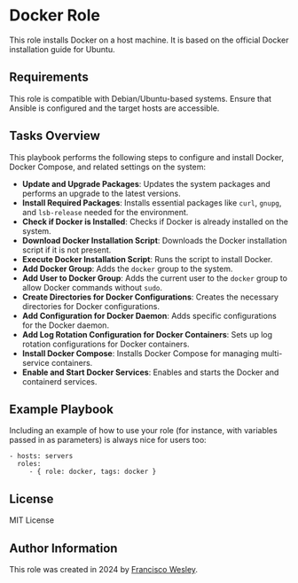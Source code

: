 Docker Role
=========

This role installs Docker on a host machine. It is based on the official Docker installation guide for Ubuntu.

Requirements
------------

This role is compatible with Debian/Ubuntu-based systems. Ensure that Ansible is configured and the target hosts are accessible.

Tasks Overview
--------------

This playbook performs the following steps to configure and install Docker, Docker Compose, and related settings on the system:

- **Update and Upgrade Packages**: Updates the system packages and performs an upgrade to the latest versions.
- **Install Required Packages**: Installs essential packages like `curl`, `gnupg`, and `lsb-release` needed for the environment.
- **Check if Docker is Installed**: Checks if Docker is already installed on the system.
- **Download Docker Installation Script**: Downloads the Docker installation script if it is not present.
- **Execute Docker Installation Script**: Runs the script to install Docker.
- **Add Docker Group**: Adds the `docker` group to the system.
- **Add User to Docker Group**: Adds the current user to the `docker` group to allow Docker commands without `sudo`.
- **Create Directories for Docker Configurations**: Creates the necessary directories for Docker configurations.
- **Add Configuration for Docker Daemon**: Adds specific configurations for the Docker daemon.
- **Add Log Rotation Configuration for Docker Containers**: Sets up log rotation configurations for Docker containers.
- **Install Docker Compose**: Installs Docker Compose for managing multi-service containers.
- **Enable and Start Docker Services**: Enables and starts the Docker and containerd services.

Example Playbook
----------------

Including an example of how to use your role (for instance, with variables passed in as parameters) is always nice for users too:

    - hosts: servers
      roles:
         - { role: docker, tags: docker }

License
-------
MIT License

Author Information
------------------
This role was created in 2024 by [Francisco Wesley](https://github.com/FWesleycosta).